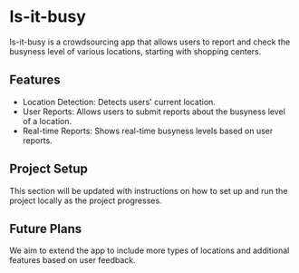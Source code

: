 # Is-it-busy

Is-it-busy is a crowdsourcing app that allows users to report and check the busyness level of various locations, starting with shopping centers.

## Features

- Location Detection: Detects users' current location.
- User Reports: Allows users to submit reports about the busyness level of a location.
- Real-time Reports: Shows real-time busyness levels based on user reports.

## Project Setup

This section will be updated with instructions on how to set up and run the project locally as the project progresses.

## Future Plans

We aim to extend the app to include more types of locations and additional features based on user feedback.
